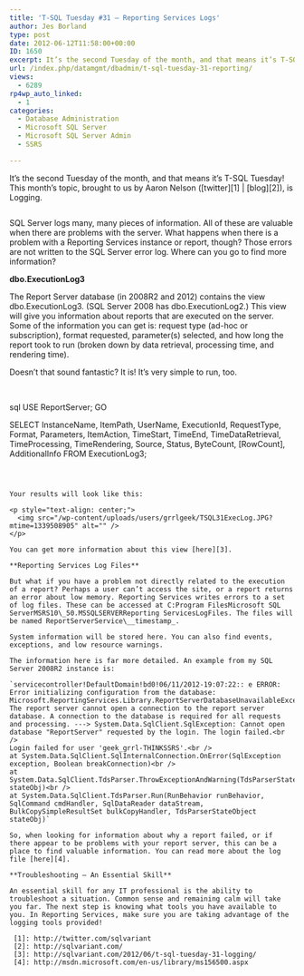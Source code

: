 ```yaml
---
title: 'T-SQL Tuesday #31 – Reporting Services Logs'
author: Jes Borland
type: post
date: 2012-06-12T11:58:00+00:00
ID: 1650
excerpt: It’s the second Tuesday of the month, and that means it’s T-SQL Tuesday! This month’s topic, brought to us by Aaron Nelson (twitter | blog), is Logging.
url: /index.php/datamgmt/dbadmin/t-sql-tuesday-31-reporting/
views:
  - 6289
rp4wp_auto_linked:
  - 1
categories:
  - Database Administration
  - Microsoft SQL Server
  - Microsoft SQL Server Admin
  - SSRS

---
```

It’s the second Tuesday of the month, and that means it’s T-SQL Tuesday! This month’s topic, brought to us by Aaron Nelson ([twitter][1] | [blog][2]), is Logging.

<p style="text-align: center;">
  <a href="http://sqlvariant.com/2012/06/t-sql-tuesday-31-logging/"><img src="http://sqlblog.com/blogs/argenis_fernandez/TSQL2sDay150x150_thumb_2AA4EA0F.jpg" alt="" /></a>
</p>

SQL Server logs many, many pieces of information. All of these are valuable when there are problems with the server. What happens when there is a problem with a Reporting Services instance or report, though? Those errors are not written to the SQL Server error log. Where can you go to find more information?

**dbo.ExecutionLog3** 

The Report Server database (in 2008R2 and 2012) contains the view dbo.ExecutionLog3. (SQL Server 2008 has dbo.ExecutionLog2.) This view will give you information about reports that are executed on the server. Some of the information you can get is: request type (ad-hoc or subscription), format requested, parameter(s) selected, and how long the report took to run (broken down by data retrieval, processing time, and rendering time).

Doesn’t that sound fantastic? It is! It’s very simple to run, too.

 

sql
USE ReportServer;
GO

SELECT InstanceName, ItemPath, UserName, ExecutionId, RequestType, Format, Parameters, ItemAction, TimeStart, TimeEnd, TimeDataRetrieval, TimeProcessing, TimeRendering, Source, Status, ByteCount, [RowCount], AdditionalInfo
FROM ExecutionLog3;
```

 

Your results will look like this:

<p style="text-align: center;">
  <img src="/wp-content/uploads/users/grrlgeek/TSQL31ExecLog.JPG?mtime=1339508905" alt="" />
</p>

You can get more information about this view [here][3].

**Reporting Services Log Files** 

But what if you have a problem not directly related to the execution of a report? Perhaps a user can’t access the site, or a report returns an error about low memory. Reporting Services writes errors to a set of log files. These can be accessed at C:Program FilesMicrosoft SQL ServerMSRS10\_50.MSSQLSERVERReporting ServicesLogFiles. The files will be named ReportServerService\__timestamp_.

System information will be stored here. You can also find events, exceptions, and low resource warnings.

The information here is far more detailed. An example from my SQL Server 2008R2 instance is:

`servicecontroller!DefaultDomain!bd0!06/11/2012-19:07:22:: e ERROR: Error initializing configuration from the database: Microsoft.ReportingServices.Library.ReportServerDatabaseUnavailableException: The report server cannot open a connection to the report server database. A connection to the database is required for all requests and processing. ---> System.Data.SqlClient.SqlException: Cannot open database "ReportServer" requested by the login. The login failed.<br />
Login failed for user 'geek_grrl-THINKSSRS'.<br />
at System.Data.SqlClient.SqlInternalConnection.OnError(SqlException exception, Boolean breakConnection)<br />
at System.Data.SqlClient.TdsParser.ThrowExceptionAndWarning(TdsParserStateObject stateObj)<br />
at System.Data.SqlClient.TdsParser.Run(RunBehavior runBehavior, SqlCommand cmdHandler, SqlDataReader dataStream, BulkCopySimpleResultSet bulkCopyHandler, TdsParserStateObject stateObj)`

So, when looking for information about why a report failed, or if there appear to be problems with your report server, this can be a place to find valuable information. You can read more about the log file [here][4].

**Troubleshooting – An Essential Skill** 

An essential skill for any IT professional is the ability to troubleshoot a situation. Common sense and remaining calm will take you far. The next step is knowing what tools you have available to you. In Reporting Services, make sure you are taking advantage of the logging tools provided!

 [1]: http://twitter.com/sqlvariant
 [2]: http://sqlvariant.com/
 [3]: http://sqlvariant.com/2012/06/t-sql-tuesday-31-logging/
 [4]: http://msdn.microsoft.com/en-us/library/ms156500.aspx